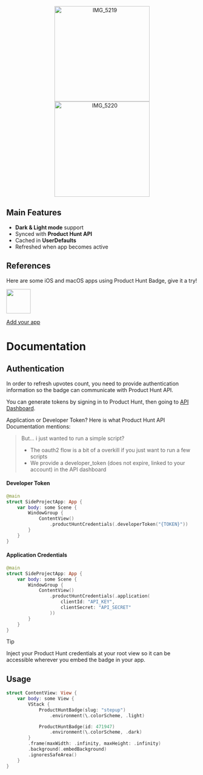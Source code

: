 <p align="center">
  <img width="251" alt="IMG_5219" src="https://github.com/user-attachments/assets/357da7ef-89d8-4bd5-b494-29e5d6bebd44">
  <img width="251" alt="IMG_5220" src="https://github.com/user-attachments/assets/873d3016-0817-4584-8eda-cc93aadcbd7a">
</p>

## Main Features

- **Dark & Light mode** support
- Synced with **Product Hunt API**
- Cached in **UserDefaults**
- Refreshed when app becomes active

## References
Here are some iOS and macOS apps using Product Hunt Badge, give it a try!

[<img src="https://github.com/user-attachments/assets/c263ea4e-2403-4e2f-9f7b-ab721bfa4824" width="64" height="64">](https://apps.apple.com/app/id6502121777)

[Add your app](https://github.com/sponsors/appcraftconsulting/sponsorships?tier_id=417653)

# Documentation

## Authentication

In order to refresh upvotes count, you need to provide authentication information so the badge can communicate with Product Hunt API.

You can generate tokens by signing in to Product Hunt, then going to [API Dashboard](https://www.producthunt.com/v2/oauth/applications).

Application or Developer Token? Here is what Product Hunt API Documentation mentions:
> But… i just wanted to run a simple script?
> - The oauth2 flow is a bit of a overkill if you just want to run a few scripts
> - We provide a developer_token (does not expire, linked to your account) in the API dashboard

#### Developer Token
```swift
@main
struct SideProjectApp: App {
    var body: some Scene {
        WindowGroup {
            ContentView()
                .productHuntCredentials(.developerToken("{TOKEN}"))
        }
    }
}
```

#### Application Credentials
```swift
@main
struct SideProjectApp: App {
    var body: some Scene {
        WindowGroup {
            ContentView()
                .productHuntCredentials(.application(
                    clientId: "API_KEY",
                    clientSecret: "API_SECRET"
                ))
        }
    }
}
```

> [!TIP]
> Inject your Product Hunt credentials at your root view so it can be accessible wherever you embed the badge in your app.

## Usage

```swift
struct ContentView: View {
    var body: some View {
        VStack {
            ProductHuntBadge(slug: "stepup")
                .environment(\.colorScheme, .light)

            ProductHuntBadge(id: 471947)
                .environment(\.colorScheme, .dark)
        }
        .frame(maxWidth: .infinity, maxHeight: .infinity)
        .background(.embedBackground)
        .ignoresSafeArea()
    }
}
```
